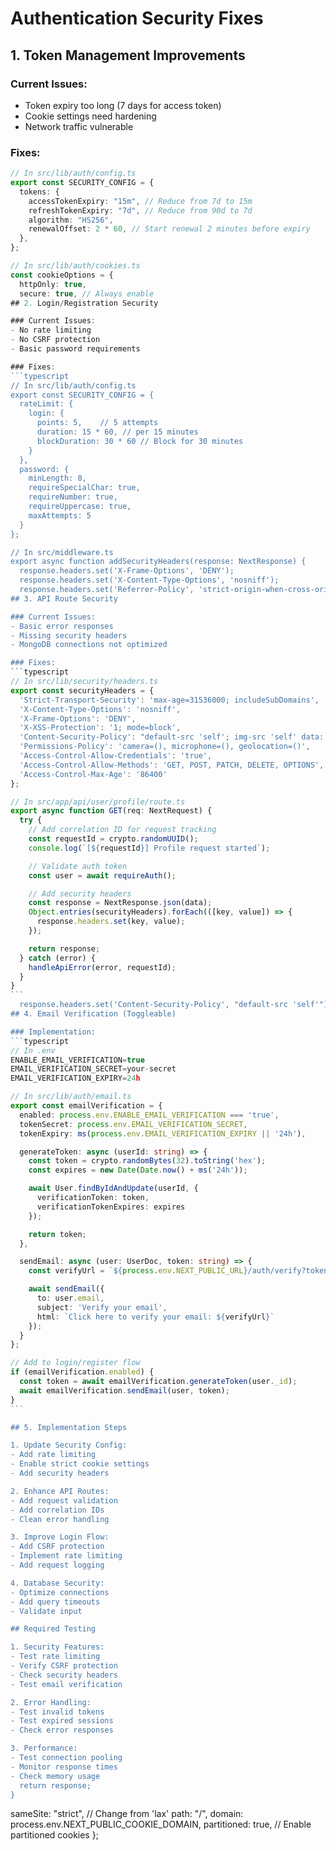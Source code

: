 # Authentication Security Fixes

## 1. Token Management Improvements

### Current Issues:

- Token expiry too long (7 days for access token)
- Cookie settings need hardening
- Network traffic vulnerable

### Fixes:

````typescript
// In src/lib/auth/config.ts
export const SECURITY_CONFIG = {
  tokens: {
    accessTokenExpiry: "15m", // Reduce from 7d to 15m
    refreshTokenExpiry: "7d", // Reduce from 90d to 7d
    algorithm: "HS256",
    renewalOffset: 2 * 60, // Start renewal 2 minutes before expiry
  },
};

// In src/lib/auth/cookies.ts
const cookieOptions = {
  httpOnly: true,
  secure: true, // Always enable
## 2. Login/Registration Security

### Current Issues:
- No rate limiting
- No CSRF protection
- Basic password requirements

### Fixes:
```typescript
// In src/lib/auth/config.ts
export const SECURITY_CONFIG = {
  rateLimit: {
    login: {
      points: 5,    // 5 attempts
      duration: 15 * 60, // per 15 minutes
      blockDuration: 30 * 60 // Block for 30 minutes
    }
  },
  password: {
    minLength: 8,
    requireSpecialChar: true,
    requireNumber: true,
    requireUppercase: true,
    maxAttempts: 5
  }
};

// In src/middleware.ts
export async function addSecurityHeaders(response: NextResponse) {
  response.headers.set('X-Frame-Options', 'DENY');
  response.headers.set('X-Content-Type-Options', 'nosniff');
  response.headers.set('Referrer-Policy', 'strict-origin-when-cross-origin');
## 3. API Route Security

### Current Issues:
- Basic error responses
- Missing security headers
- MongoDB connections not optimized

### Fixes:
```typescript
// In src/lib/security/headers.ts
export const securityHeaders = {
  'Strict-Transport-Security': 'max-age=31536000; includeSubDomains',
  'X-Content-Type-Options': 'nosniff',
  'X-Frame-Options': 'DENY',
  'X-XSS-Protection': '1; mode=block',
  'Content-Security-Policy': "default-src 'self'; img-src 'self' data: https:; script-src 'self'",
  'Permissions-Policy': 'camera=(), microphone=(), geolocation=()',
  'Access-Control-Allow-Credentials': 'true',
  'Access-Control-Allow-Methods': 'GET, POST, PATCH, DELETE, OPTIONS',
  'Access-Control-Max-Age': '86400'
};

// In src/app/api/user/profile/route.ts
export async function GET(req: NextRequest) {
  try {
    // Add correlation ID for request tracking
    const requestId = crypto.randomUUID();
    console.log(`[${requestId}] Profile request started`);

    // Validate auth token
    const user = await requireAuth();

    // Add security headers
    const response = NextResponse.json(data);
    Object.entries(securityHeaders).forEach(([key, value]) => {
      response.headers.set(key, value);
    });

    return response;
  } catch (error) {
    handleApiError(error, requestId);
  }
}
```
  response.headers.set('Content-Security-Policy', "default-src 'self'");
## 4. Email Verification (Toggleable)

### Implementation:
```typescript
// In .env
ENABLE_EMAIL_VERIFICATION=true
EMAIL_VERIFICATION_SECRET=your-secret
EMAIL_VERIFICATION_EXPIRY=24h

// In src/lib/auth/email.ts
export const emailVerification = {
  enabled: process.env.ENABLE_EMAIL_VERIFICATION === 'true',
  tokenSecret: process.env.EMAIL_VERIFICATION_SECRET,
  tokenExpiry: ms(process.env.EMAIL_VERIFICATION_EXPIRY || '24h'),

  generateToken: async (userId: string) => {
    const token = crypto.randomBytes(32).toString('hex');
    const expires = new Date(Date.now() + ms('24h'));

    await User.findByIdAndUpdate(userId, {
      verificationToken: token,
      verificationTokenExpires: expires
    });

    return token;
  },

  sendEmail: async (user: UserDoc, token: string) => {
    const verifyUrl = `${process.env.NEXT_PUBLIC_URL}/auth/verify?token=${token}`;

    await sendEmail({
      to: user.email,
      subject: 'Verify your email',
      html: `Click here to verify your email: ${verifyUrl}`
    });
  }
};

// Add to login/register flow
if (emailVerification.enabled) {
  const token = await emailVerification.generateToken(user._id);
  await emailVerification.sendEmail(user, token);
}
```

## 5. Implementation Steps

1. Update Security Config:
- Add rate limiting
- Enable strict cookie settings
- Add security headers

2. Enhance API Routes:
- Add request validation
- Add correlation IDs
- Clean error handling

3. Improve Login Flow:
- Add CSRF protection
- Implement rate limiting
- Add request logging

4. Database Security:
- Optimize connections
- Add query timeouts
- Validate input

## Required Testing

1. Security Features:
- Test rate limiting
- Verify CSRF protection
- Check security headers
- Test email verification

2. Error Handling:
- Test invalid tokens
- Test expired sessions
- Check error responses

3. Performance:
- Test connection pooling
- Monitor response times
- Check memory usage
  return response;
}
````

sameSite: "strict", // Change from 'lax'
path: "/",
domain: process.env.NEXT_PUBLIC_COOKIE_DOMAIN,
partitioned: true, // Enable partitioned cookies
};

```

```
